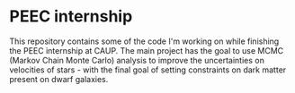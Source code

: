 # PEEC internship

This repository contains some of the code I'm working on while finishing the PEEC internship at CAUP.
The main project has the goal to use MCMC (Markov Chain Monte Carlo) analysis to improve the uncertainties on velocities of stars - with the final goal of setting constraints on dark matter present on dwarf galaxies.
